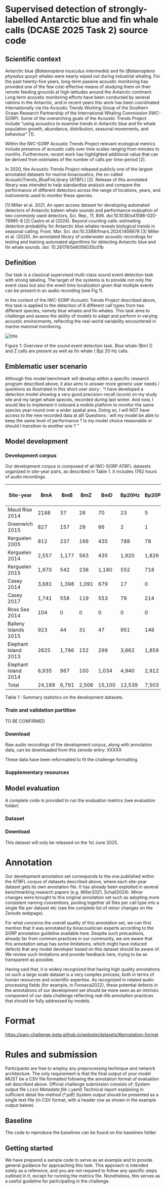 # Supervised detection of strongly-labelled Antarctic blue and fin whale calls (DCASE 2025 Task 2) source code

## Scientific context

Antarctic blue (*Balaenoptera musculus intermedia*) and fin (*Balaenoptera physalus quoyi*) whales were nearly wiped out
during industrial whaling. For the past twenty-five years, long-term passive acoustic monitoring has provided one of the
few cost-effective means of studying them on their remote feeding grounds at high latitudes around the Antarctic
continent.
Long term acoustic monitoring efforts have been conducted by several nations in the Antarctic, and in recent years this
work has been coordinated internationally via the Acoustic Trends Working Group of the Southern Ocean Research
Partnership of the International Whaling Commission (IWC-SORP). Some of the overarching goals of the Acoustic Trends
Project include “using acoustics to examine trends in Antarctic blue and fin whale population growth, abundance,
distribution, seasonal movements, and behaviour” [1].

Within the IWC-SORP Acoustic Trends Project relevant ecological metrics include presence of acoustic calls over time
scales ranging from minutes to months. Furthermore, recent work has highlighted additional value that can be derived
from estimates of the number of calls per time-period [2].

In 2020, the Acoustic Trends Project released publicly one of the largest annotated datasets for marine bioacoustics,
the so-called AcousticTrends_BlueFinLibrary (ATBFL) [3]. Release of this annotated library was intended to help
standardise analysis and compare the performance of different detectors across the range of locations, years, and
instruments used to monitor these species.

[1] Miller et al. 2021. An open access dataset for developing automated detectors of Antarctic baleen whale sounds and
performance evaluation of two commonly used detectors, Sci. Rep., 11, 806. doi:10.1038/s41598-020-78995-8
[2] Castro et al (2024). Beyond counting calls: estimating detection probability for Antarctic blue whales reveals
biological trends in seasonal calling. Front. Mar. Sci. doi:10.3389/fmars.2024.1406678
[3] Miller et al. (2020). An annotated library of underwater acoustic recordings for testing and training automated
algorithms for detecting Antarctic blue and fin whale sounds. doi: 10.26179/5e6056035c01b


## Definition
Our task is a classical supervised multi-class sound event detection task with strong labeling. The target of the
systems is to provide not only the event class but also the event time localization given that multiple events can be
present in an audio recording (see Fig 1).

In the context of the IWC-SORP Acoustic Trends Project described above, this task is applied to the detection of 6
different call types from two different species, namely blue whales and fin whales. This task aims to challenge and
assess the ability of models to adapt and perform in varying acoustic environments, reflecting the real-world
variability encountered in marine mammal monitoring.


![title](fig1.png)

Figure 1: Overview of the sound event detection task. Blue whale (Bm) D and Z calls are present as well as fin whale (
Bp) 20 Hz calls.

## Emblematic user scenario
Although this model benchmark will develop within a specific research program described above, it also aims to answer
more generic user needs / questions as illustrated in this short user story :
“I have developed a detection model showing a very good precision-recall (score) on my study site and my target whale
species, recorded during last winter. And now, I would like to implement it onboard a mobile platform to monitor the
same species year-round over a wider spatial area. Doing so, I will NOT have access to the new recorded data at all!
Questions : will my model be able to keep the same level of performance ? Is my model choice reasonable or should I
transition to another one ? ”

## Model development

### Development corpus

Our development corpus is composed of all IWC-SORP ATBFL datasets organized in site-year pairs, as described in Table 1.
It includes 1762 hours of audio recordings.

| Site-year            |BmA  | BmB | BmZ | BmD | Bp20Hz | Bp20Plus | BpDS | Total duration (h) | Ratio total detections / hour (%)|
| -------------------- | ------ | ----- | ----- | ------ | ------ | ----- | ----- | ---- | ----- |
| Maud Rise 2014       | 2188   | 37    | 28    | 70     | 23     | 5     | 6     | 83.3 | 28.5  |
| Greenwich 2015       | 827    | 157   | 29    | 66     | 2      | 1     | 46    | 31.7 | 35.6  |
| Kerguelen 2005       | 812    | 237   | 166   | 435    | 788    | 78    | 444   | 200  | 14.8  |
| Kerguelen 2014       | 2,557  | 1,177 | 563   | 435    | 1,920  | 1,826 | 344   | 200  | 44.1  |
| Kerguelen 2015       | 1,970  | 542   | 236   | 1,180  | 552    | 718   | 344   | 200  | 17.9  |
| Casey 2014           | 3,681  | 1,398 | 1,091 | 679    | 17     | 0     | 0     | 194  | 35.4  |
| Casey 2017           | 1,741  | 558   | 119   | 553    | 78     | 214   | 0     | 185  | 17.6  |
| Ross Sea 2014        | 104    | 0     | 0     | 0      | 0      | 0     | 0     | 176  | 0.6   |
| Balleny Islands 2015 | 923    | 44    | 31    | 47     | 951    | 148   | 78    | 204  | 10.9  |
| Elephant Island 2013 | 2625   | 1,786 | 152   | 299    | 3,662  | 1,859 | 1042  | 187  | 110.6 |
| Elephant Island 2014 | 6,935  | 967   | 100   | 1,034  | 4,940  | 2,912 | 3660  | 216  | 97.1  |
| Total                | 24,189 | 6,791 | 2,506 | 15,100 | 12,539 | 7,503 | 6,306 | 1762 |       |

Table 1 : Summary statistics on the development datasets.

### Train and validation partition
TO BE CONFIRMED

### Download
Raw audio recordings of the development corpus, along with annotation data, can be downloaded from this zenodo entry:
XXXXX 

These data have been reformatted to fit the challenge formatting. 

### Supplementary resources


## Model evaluation
A complete code is provided to run the evaluation metrics (see evaluation folder)

### Dataset

### Download
This dataset will only be released on the 1st June 2025.

# Annotation
Our development annotation set corresponds to the one published within the ATBFL corpus of datasets described above,
where each site-year dataset gets its own annotation file. It has already been exploited in several benchmarking
research papers (e.g. Miller2021, Schall2024). Minor changes were brought to this original annotation set such as adopting
more consistent naming conventions, pooling together all files per call type into a single file per dataset etc (see the
complete list of minor changes on the Zenodo webpage).

For what concerns the overall quality of this annotation set, we can first mention that it was annotated by
bioacoustician experts according to the SORP annotation guideline available here. Despite such precautions, already far
from common practices in our community, we are aware that this annotation setup has some limitations, which might have
induced defects that any model developer based on this dataset should be aware of. We review such limitations and
provide feedback here, trying to be as transparent as possible.

Having said that, it is widely recognized that having high quality annotations on such a large scale dataset is a very
complex process, both in terms of human resources and scientific expertise. As recognized in related audio processing
fields (for example, in Fonseca2022), these potential defects in the annotations of our development set should be more
seen as an intrinsic component of our data challenge reflecting real-life annotation practices that should be fully
addressed by models.

# Format
https://pam-challenge-beta.github.io/website/datasets/#annotation-format

# Rules and submission

Participants are free to employ any preprocessing technique and network architecture. The only requirement is that the
final output of your model MUST be a CSV file formatted following the annotation format of evaluation set described
above.
Official challenge submission consists of:
System output file (*.csv)
Metadata file (*.yaml)
Technical report explaining in sufficient detail the method (*.pdf)
System output should be presented as a single text-file (in CSV format, with a header row as shown in the example output
below).


## Baseline
The code to reproduce the baselines can be found on the baselines folder

## Getting started
We have prepared a sample code to serve as an example and to provide general guidance for approaching this task. This
approach is intended solely as a reference, and you are not required to follow any specific steps outlined in it, except
for running the metrics file. Nonetheless, this serves as a useful guideline for participating in the challenge.
